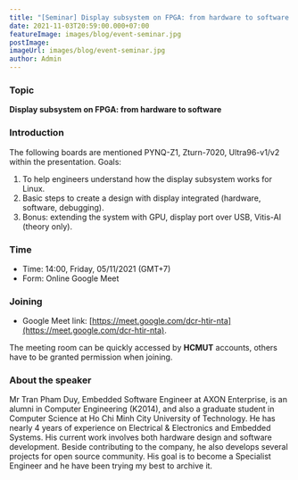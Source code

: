 ```yaml
---
title: "[Seminar] Display subsystem on FPGA: from hardware to software [EN|VI]"
date: 2021-11-03T20:59:00.000+07:00
featureImage: images/blog/event-seminar.jpg
postImage: 
imageUrl: images/blog/event-seminar.jpg
author: Admin
---
```


### Topic
**Display subsystem on FPGA: from hardware to software**

### Introduction

The following boards are mentioned PYNQ-Z1, Zturn-7020, Ultra96-v1/v2  within the presentation.
Goals: 
1. To help engineers understand how the display subsystem works for Linux.
2. Basic steps to create a design with display integrated (hardware, software, debugging).
3. Bonus: extending the system with GPU, display port over USB, Vitis-AI (theory only).

### Time

+ Time: 14:00, Friday, 05/11/2021 (GMT+7)
+ Form: Online Google Meet

### Joining

+ Google Meet link: [https://meet.google.com/dcr-htir-nta](https://meet.google.com/dcr-htir-nta).

The meeting room can be quickly accessed by **HCMUT** accounts, others have to be granted permission when joining.

### About the speaker

Mr Tran Pham Duy, Embedded Software Engineer at AXON Enterprise, is an alumni in Computer Engineering (K2014), and also a graduate student in Computer Science at Ho Chi Minh City University of Technology. He has nearly 4 years of experience on Electrical & Electronics and Embedded Systems. His current work involves both hardware design and software development. Beside contributing to the company, he also develops several projects for open source community. His goal is to become a Specialist Engineer and he have been trying my best to archive it.


